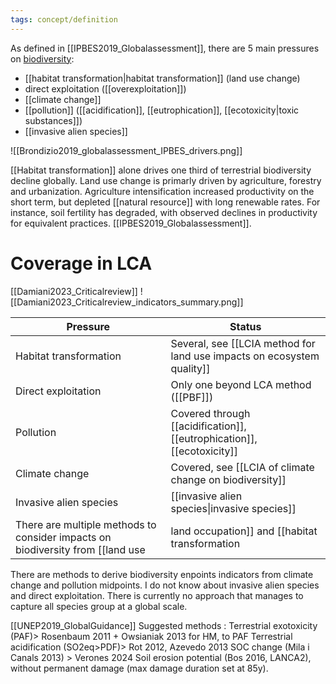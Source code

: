 ```yaml
---
tags: concept/definition
---
```

As defined in [[IPBES2019_Globalassessment]], there are 5 main pressures on [biodiversity]():
- [[habitat transformation|habitat transformation]] (land use change)
- direct exploitation ([[overexploitation]])
- [[climate change]]
- [[pollution]] ([[acidification]], [[eutrophication]], [[ecotoxicity|toxic substances]])
- [[invasive alien species]]

![[Brondizio2019_globalassessment_IPBES_drivers.png]]

[[Habitat transformation]] alone drives one third of terrestrial biodiversity decline globally. Land use change is primarly driven by agriculture, forestry and urbanization. Agriculture intensification increased productivity on the short term, but depleted [[natural resource]] with long renewable rates. For instance, soil fertility has degraded, with observed declines in productivity for equivalent practices. [[IPBES2019_Globalassessment]].

# Coverage in LCA
[[Damiani2023_Criticalreview]]
![[Damiani2023_Criticalreview_indicators_summary.png]]

| Pressure               | Status                                                                 |
| ---------------------- | ---------------------------------------------------------------------- |
| Habitat transformation | Several, see [[LCIA method for land use impacts on ecosystem quality]]                      |
| Direct exploitation    | Only one beyond LCA method ([[PBF]])                                   |
| Pollution              | Covered through [[acidification]], [[eutrophication]], [[ecotoxicity]] |
| Climate change         | Covered, see [[LCIA of climate change on biodiversity]]                |
| Invasive alien species | [[invasive alien species\|invasive species]]                           |
There are multiple methods to consider impacts on biodiversity from [[land use|land occupation]] and [[habitat transformation|habitat transformation]].
There are methods to derive biodiversity enpoints indicators from climate change and pollution midpoints.
I do not know about invasive alien species and direct exploitation.
There is currently no approach that manages to capture all species group at a global scale.

[[UNEP2019_GlobalGuidance]]
Suggested methods :
Terrestrial exotoxicity (PAF)> Rosenbaum 2011 + Owsianiak 2013 for HM, to PAF
Terrestrial acidification (SO2eq>PDF)> Rot 2012, Azevedo 2013
SOC change (Mila i Canals 2013) > Verones 2024
Soil erosion potential (Bos 2016, LANCA2), without permanent damage (max damage duration set at 85y).